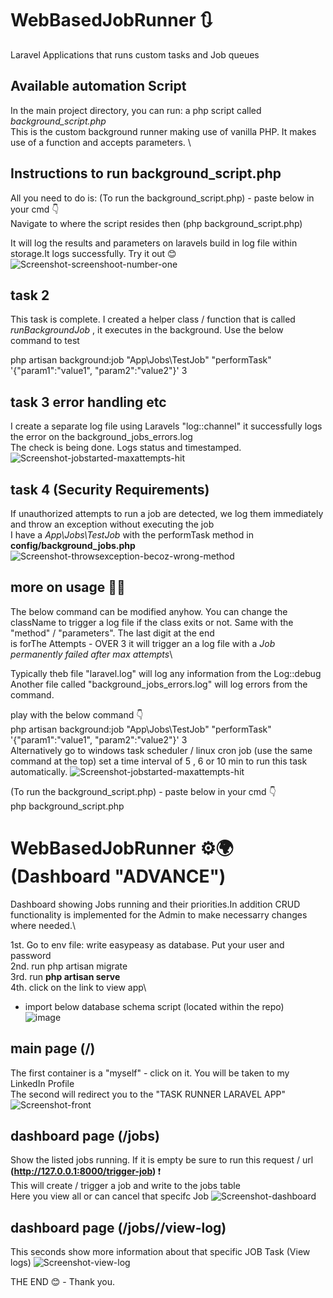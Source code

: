# WebBasedJobRunner 🔃
Laravel Applications that runs custom tasks and Job queues


## Available automation Script

In the main project directory, you can run: a php script called <i>background_script.php</i>\
This is the custom background runner making use of vanilla PHP. It makes use of a function and accepts parameters. \

## Instructions to run background_script.php

All you need to do is:
(To run the background_script.php) - paste below in your cmd 👇\
Navigate to where the script resides then (php background_script.php)

It will log the results and parameters on laravels build in log file within storage.It logs successfully. Try it out 😊
![Screenshot-screenshoot-number-one](https://github.com/user-attachments/assets/e29edcec-162c-4ef1-885e-73f63af14935)

## task 2 
This task is complete. I created a helper class / function that is called <i>runBackgroundJob</i> , it executes in the background. Use the below command to test

php artisan background:job "App\Jobs\TestJob" "performTask" '{"param1":"value1", "param2":"value2"}' 3 

## task 3 error handling etc

I create a separate log file using Laravels "log::channel" it successfully logs the error on the  background_jobs_errors.log\
The check is being done. Logs status and timestamped.
![Screenshot-jobstarted-maxattempts-hit](https://github.com/user-attachments/assets/c571fad3-b0cd-417e-b6da-126141fde372)

## task 4 (Security Requirements)
If unauthorized attempts to run a job are detected, we log them immediately and throw an exception without executing the job\
I have a <i>App\Jobs\TestJob </i> with the performTask method in <B>config/background_jobs.php</b>
![Screenshot-throwsexception-becoz-wrong-method](https://github.com/user-attachments/assets/eba92ed7-06ed-4d62-bfd6-86e04feec640)


## more on usage 👨‍🏫

The below command can be modified anyhow. You can change the className to trigger a log file if the class exits or not. Same with the "method" / "parameters". The last digit at the end\
is forThe Attempts - OVER 3 it will trigger an a log file with a <i>Job permanently failed after max attempts</i>\

Typically theb file "laravel.log" will log any information from the Log::debug\
Another file called "background_jobs_errors.log" will log errors from the command.

play with the below command 👇\
php artisan background:job "App\Jobs\TestJob" "performTask" '{"param1":"value1", "param2":"value2"}' 3\
Alternatively go to windows task scheduler / linux cron job (use the same command at the top) set a time interval of 5 , 6 or 10 min to run this task automatically.
![Screenshot-jobstarted-maxattempts-hit](https://github.com/user-attachments/assets/ac3c75de-f7ed-49d0-b8f0-2a3ea8c33c33)

(To run the background_script.php) - paste below in your cmd 👇\
php background_script.php

# WebBasedJobRunner ⚙️🌍 (Dashboard "ADVANCE") 
Dashboard showing Jobs running and their priorities.In addition CRUD functionality is implemented for the Admin to make necessarry changes where needed.\

1st. Go to env file: write easypeasy as database. Put your user and password\
2nd. run php artisan migrate\
3rd. run <strong> php artisan serve </strong>\
4th. click on the link to view app\

- import below database schema script (located within the repo)\
![image](https://github.com/user-attachments/assets/340b96c9-7921-4293-b8cb-ddd7539ca40d)
 

## main page (/)
The first container is a "myself" - click on it. You will be taken to my LinkedIn Profile\
The second will redirect you to the "TASK RUNNER LARAVEL APP"
![Screenshot-front ](https://github.com/user-attachments/assets/995e41e4-5701-452f-a431-5f60f97441c5)

## dashboard page (/jobs)
Show the listed jobs running. If it is empty be sure to run this request / url <strong> (http://127.0.0.1:8000/trigger-job) </strong> ❗\
This will create / trigger a job and write to the jobs table\
Here you view all or can cancel that specifc Job
![Screenshot-dashboard](https://github.com/user-attachments/assets/bd05b177-08a0-487a-a470-917adcf08585)


## dashboard page (/jobs/<id>/view-log)
This seconds show more information about that specific JOB Task (View logs)
![Screenshot-view-log](https://github.com/user-attachments/assets/848353c5-86ce-4c98-bd3f-eabf35d5a476)


THE END 😊 - Thank you.

